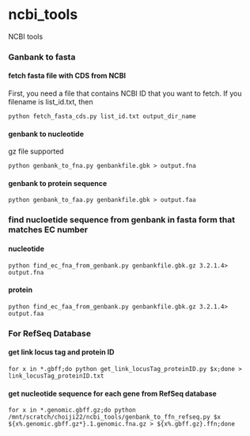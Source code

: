 # ncbi_tools
NCBI tools


### Ganbank to fasta

#### fetch fasta file with CDS from NCBI 
First, you need a file that contains NCBI ID that you want to fetch. If you filename is list_id.txt, then
```
python fetch_fasta_cds.py list_id.txt output_dir_name
```

#### genbank to nucleotide
gz file supported
```
python genbank_to_fna.py genbankfile.gbk > output.fna
```
#### genbank to protein sequence
```
python genbank_to_faa.py genbankfile.gbk > output.faa
```

### find nucloetide sequence from genbank in fasta form that matches EC number
#### nucleotide
```
python find_ec_fna_from_genbank.py genbankfile.gbk.gz 3.2.1.4> output.fna
```

#### protein
```
python find_ec_faa_from_genbank.py genbankfile.gbk.gz 3.2.1.4> output.faa
```

### For RefSeq Database
#### get link locus tag and protein ID
```
for x in *.gbff;do python get_link_locusTag_proteinID.py $x;done > link_locusTag_proteinID.txt
```

#### get nucleotide sequence for each gene from RefSeq database
```
for x in *.genomic.gbff.gz;do python /mnt/scratch/choiji22/ncbi_tools/genbank_to_ffn_refseq.py $x ${x%.genomic.gbff.gz*}.1.genomic.fna.gz > ${x%.gbff.gz}.ffn;done
```
